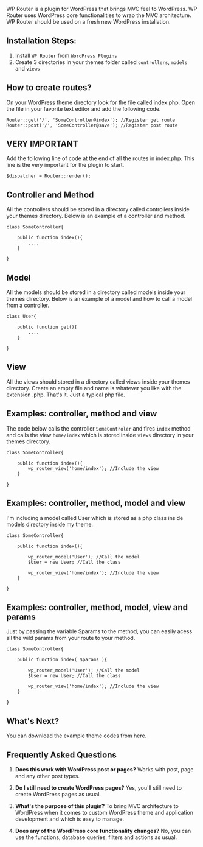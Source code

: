 WP Router is a plugin for WordPress that brings MVC feel to WordPress. WP Router uses WordPress core functionalities to wrap the MVC architecture. WP Router should be used on a fresh new WordPress installation.

## Installation Steps:
1. Install `WP Router` from `WordPress Plugins`
2. Create 3 directories in your themes folder called `controllers`, `models` and `views`

## How to create routes?

On your WordPress theme directory look for the file called index.php. Open the file in your favorite text editor and add the following code.

`Router::get('/', 'SomeController@index'); //Register get route`
`Router::post('/', 'SomeController@save'); //Register post route`

## VERY IMPORTANT

Add the following line of code at the end of all the routes in index.php. This line is the very important for the plugin to start.

`$dispatcher = Router::render();`

## Controller and Method

All the controllers should be stored in a directory called controllers inside your themes directory. Below is an example of a controller and method.

    class SomeController{

        public function index(){
            ....
        }

    }

## Model

All the models should be stored in a directory called models inside your themes directory. Below is an example of a model and how to call a model from a controller.

    class User{

        public function get(){
            ....
        }

    }

## View

All the views should stored in a directory called views inside your themes directory. Create an empty file and name is whatever you like with the extension .php. That's it. Just a typical php file.

## Examples: controller, method and view

The code below calls the controller `SomeControler` and fires `index` method and calls the view `home/index` which is stored inside `views` directory in your themes directory.

    class SomeController{

        public function index(){
            wp_router_view('home/index'); //Include the view
        }

    }

## Examples: controller, method, model and view

I'm including a model called User which is stored as a php class inside models directory inside my theme.

    class SomeController{

        public function index(){

            wp_router_model('User'); //Call the model
            $User = new User; //Call the class
            
            wp_router_view('home/index'); //Include the view
        }

    }

## Examples: controller, method, model, view and params

Just by passing the variable $params to the method, you can easily acess all the wild params from your route to your method.

    class SomeController{

        public function index( $params ){

            wp_router_model('User'); //Call the model
            $User = new User; //Call the class
            
            wp_router_view('home/index'); //Include the view
        }

    }

## What's Next?

You can download the example theme codes from here.


## Frequently Asked Questions

1. <b>Does this work with WordPress post or pages?</b> Works with post, page and any other post types.

2. <b>Do I still need to create WordPress pages?</b> Yes, you'll still need to create WordPress pages as usual.

3. <b>What's the purpose of this plugin?</b> To bring MVC architecture to WordPress when it comes to custom WordPress theme and application development and which is easy to manage.

4. <b>Does any of the WordPress core functionality changes?</b> No, you can use the functions, database queries, filters and actions as usual.
